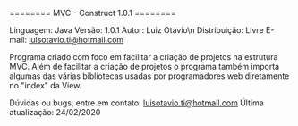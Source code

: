 ======== MVC - Construct 1.0.1 ========

Linguagem: Java Versão: 1.0.1 
Autor: Luiz Otávio\n 
Distribuição: Livre 
E-mail: luisotavio.ti@hotmail.com

Programa criado com foco em facilitar a criação de projetos na estrutura MVC. Além de facilitar a criação de projetos o programa também importa algumas das várias bibliotecas usadas por programadores web diretamente no "index" da View.

Dúvidas ou bugs, entre em contato: luisotavio.ti@hotmail.com Última atualização: 24/02/2020
